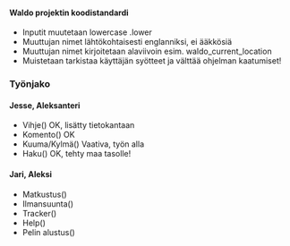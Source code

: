 #### Waldo projektin koodistandardi

- Inputit muutetaan lowercase .lower
- Muuttujan nimet lähtökohtaisesti englanniksi, ei ääkkösiä
- Muuttujan nimet kirjoitetaan alaviivoin esim. waldo_current_location
- Muistetaan tarkistaa käyttäjän syötteet ja välttää ohjelman kaatumiset!


### Työnjako

#### Jesse, Aleksanteri
- Vihje() OK, lisätty tietokantaan
- Komento() OK
- Kuuma/Kylmä() Vaativa, työn alla
- Haku() OK, tehty maa tasolle!

#### Jari, Aleksi
- Matkustus()
- Ilmansuunta()
- Tracker()
- Help()
- Pelin alustus()
